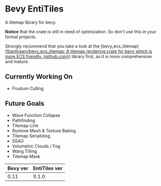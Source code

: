 # Bevy EntiTiles

A tilemap library for bevy.

**Notice** that the crate is still in need of optimization. So don't use this in your formal projects.

Strongly recommend that you take a look at the [bevy_ecs_tilemap]([StarArawn/bevy_ecs_tilemap: A tilemap rendering crate for bevy which is more ECS friendly. (github.com)](https://github.com/StarArawn/bevy_ecs_tilemap)) library first, as it is more comprehensive and mature.

## Currently Working On

- Frustum Culling

## Future Goals

- Wave Function Collapse
- Pathfinding
- Tilemap-Link
- Runtime Mesh & Texture Baking
- Tilemap Serializing
- SSAO
- Volumetric Clouds / Fog
- Wang Tilling
- Tilemap Mask

| Bevy ver | EntiTiles ver |
| -------- | ------------- |
| 0.11     | 0.1.0         |

